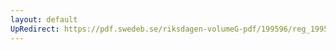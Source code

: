 ```yaml
---
layout: default
UpRedirect: https://pdf.swedeb.se/riksdagen-volumeG-pdf/199596/reg_199596/reg_199596_0296.pdf
---
```

